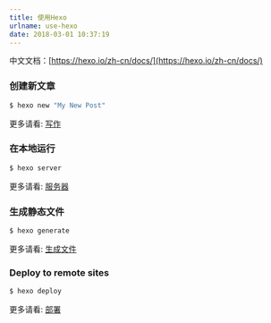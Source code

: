 ```yaml
---
title: 使用Hexo
urlname: use-hexo
date: 2018-03-01 10:37:19
---
```

中文文档：[https://hexo.io/zh-cn/docs/](https://hexo.io/zh-cn/docs/)

### 创建新文章

``` bash
$ hexo new "My New Post"
```

更多请看: [写作](https://hexo.io/zh-cn/docs/writing.html)
<!-- more -->
### 在本地运行

``` bash
$ hexo server
```

更多请看: [服务器](https://hexo.io/zh-cn/docs/server.html)

### 生成静态文件

``` bash
$ hexo generate
```

更多请看: [生成文件](https://hexo.io/zh-cn/docs/generating.html)

### Deploy to remote sites

``` bash
$ hexo deploy
```

更多请看: [部署](https://hexo.io/zh-cn/docs/deployment.html)
